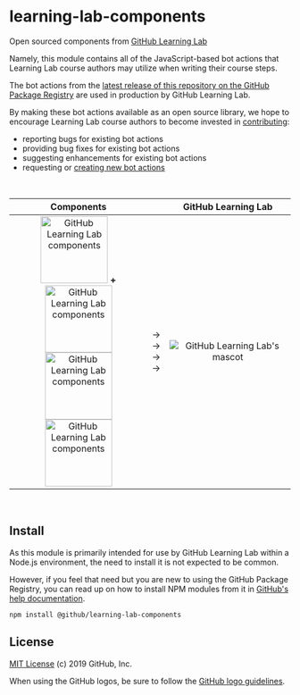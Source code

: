 # learning-lab-components

Open sourced components from [GitHub Learning Lab](https://lab.github.com/)

Namely, this module contains all of the JavaScript-based bot actions that Learning Lab course authors may utilize when writing their course steps.

The bot actions from the [latest release of this repository on the GitHub Package Registry](https://github.com/github/learning-lab-components/packages) are used in production by GitHub Learning Lab.

By making these bot actions available as an open source library, we hope to encourage Learning Lab course authors to become invested in [contributing](.github/CONTRIBUTING.md):
 - reporting bugs for existing bot actions
 - providing bug fixes for existing bot actions
 - suggesting enhancements for existing bot actions
 - requesting or [creating new bot actions](actions/README.md#adding-a-new-action)

<br />

| Components | | GitHub Learning Lab |
|:---:|:---:|:---:|
| <img alt="GitHub Learning Lab components" width="120" src="https://user-images.githubusercontent.com/417751/60743664-36547380-9f38-11e9-9b1b-e1f77a5049ea.png" /> **+** <img alt="GitHub Learning Lab components" width="120" src="https://user-images.githubusercontent.com/417751/60743664-36547380-9f38-11e9-9b1b-e1f77a5049ea.png" /><br /><img alt="GitHub Learning Lab components" width="120" src="https://user-images.githubusercontent.com/417751/60743664-36547380-9f38-11e9-9b1b-e1f77a5049ea.png" /> <img alt="GitHub Learning Lab components" width="120" src="https://user-images.githubusercontent.com/417751/60743664-36547380-9f38-11e9-9b1b-e1f77a5049ea.png" /> | &rarr;<br />&rarr;<br />&rarr;<br />&rarr; | <img alt="GitHub Learning Lab's mascot" src="https://user-images.githubusercontent.com/417751/60743323-a8c45400-9f36-11e9-94da-2952bd4bd198.png" /> |

<br />

## Install

As this module is primarily intended for use by GitHub Learning Lab within a Node.js environment, the need to install it is not expected to be common.

However, if you feel that need but you are new to using the GitHub Package Registry, you can read up on how to install NPM modules from it in [GitHub's help documentation](https://help.github.com/articles/configuring-npm-for-use-with-github-package-registry#installing-a-package).

```
npm install @github/learning-lab-components
```

## License

[MIT License](LICENSE.md) (c) 2019 GitHub, Inc.

When using the GitHub logos, be sure to follow the [GitHub logo guidelines](https://github.com/logos).
